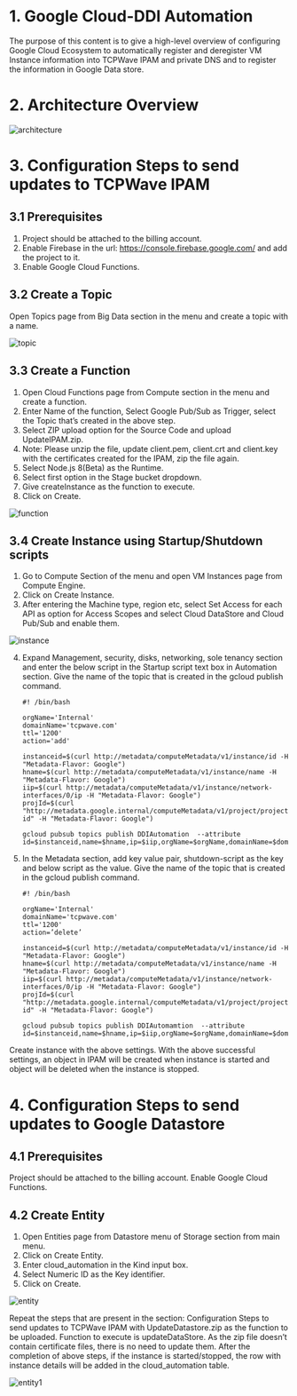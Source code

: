 # 1. Google Cloud-DDI Automation
The purpose of this content is to give a high-level overview of configuring Google Cloud Ecosystem to automatically register and deregister VM Instance information into TCPWave IPAM and private DNS and to register the information in Google Data store.
# 2. Architecture Overview
![architecture](https://user-images.githubusercontent.com/4006576/54914264-9475c180-4f1a-11e9-8e3b-3e3d62cd9f4c.png)
# 3. Configuration Steps to send updates to TCPWave IPAM
## 3.1 Prerequisites
1.	Project should be attached to the billing account. 
2.	Enable Firebase in the url: https://console.firebase.google.com/  and add the project to it.
3.	Enable Google Cloud Functions.
## 3.2 Create a Topic
Open Topics page from Big Data section in the menu and create a topic with a name.

![topic](https://user-images.githubusercontent.com/4006576/54914576-47deb600-4f1b-11e9-9090-2e54b8e91088.png)
## 3.3 Create a Function
1.	Open Cloud Functions page from Compute section in the menu and create a function.
2.	Enter Name of the function, Select Google Pub/Sub as Trigger, select the Topic that’s created in the above step.
3.	Select ZIP upload option for the Source Code and upload UpdateIPAM.zip.
4.	Note: Please unzip the file, update client.pem, client.crt and client.key with the certificates created for the IPAM, zip the file again.
5.	Select Node.js 8(Beta) as the Runtime.
6.	Select first option in the Stage bucket dropdown.
7.	Give createInstance as the function to execute.
8.	Click on Create.

![function](https://user-images.githubusercontent.com/4006576/54915789-fb48aa00-4f1d-11e9-9516-24e8b0c9d5b1.PNG)
## 3.4 Create Instance using Startup/Shutdown scripts
1.  Go to Compute Section of the menu and open VM Instances page from Compute Engine.
2.  Click on Create Instance.
3.  After entering the Machine type, region etc, select Set Access for each API as option for Access Scopes and select Cloud DataStore and Cloud Pub/Sub and enable them.

![instance](https://user-images.githubusercontent.com/4006576/54916880-8460e080-4f20-11e9-8c4c-69475a230efb.png)

4.  Expand Management, security, disks, networking, sole tenancy section and enter the below script in the Startup script text box in Automation section. Give the name of the topic that is created in the gcloud publish command.

        #! /bin/bash

        orgName='Internal'
        domainName='tcpwave.com'
        ttl='1200'
        action='add'

        instanceid=$(curl http://metadata/computeMetadata/v1/instance/id -H "Metadata-Flavor: Google")
        hname=$(curl http://metadata/computeMetadata/v1/instance/name -H "Metadata-Flavor: Google")
        iip=$(curl http://metadata/computeMetadata/v1/instance/network-interfaces/0/ip -H "Metadata-Flavor: Google")
        projId=$(curl "http://metadata.google.internal/computeMetadata/v1/project/project-id" -H "Metadata-Flavor: Google")

        gcloud pubsub topics publish DDIAutomation  --attribute                   
        id=$instanceid,name=$hname,ip=$iip,orgName=$orgName,domainName=$domainName,ttl=$ttl,action=$action,projectId=$projId

5.  In the Metadata section, add key value pair, shutdown-script as the key and below script as the value. Give the name of the topic that is created in the gcloud publish command.

        #! /bin/bash

        orgName='Internal'
        domainName='tcpwave.com'
        ttl='1200'
        action=’delete’

        instanceid=$(curl http://metadata/computeMetadata/v1/instance/id -H "Metadata-Flavor: Google")
        hname=$(curl http://metadata/computeMetadata/v1/instance/name -H "Metadata-Flavor: Google")
        iip=$(curl http://metadata/computeMetadata/v1/instance/network-interfaces/0/ip -H "Metadata-Flavor: Google")
        projId=$(curl "http://metadata.google.internal/computeMetadata/v1/project/project-id" -H "Metadata-Flavor: Google")

        gcloud pubsub topics publish DDIAutomamtion  --attribute  
        id=$instanceid,name=$hname,ip=$iip,orgName=$orgName,domainName=$domainName,ttl=$ttl,action=$action,projectId=$projId
        
Create instance with the above settings.
With the above successful settings, an object in IPAM will be created when instance is started and object will be deleted when the instance is stopped.
# 4. Configuration Steps to send updates to Google Datastore
## 4.1 Prerequisites
Project should be attached to the billing account. 
Enable Google Cloud Functions.
## 4.2 Create Entity
1.	Open Entities page from Datastore menu of Storage section from main menu.
2.	Click on Create Entity. 
3.	Enter cloud_automation in the Kind input box.
4.	Select Numeric ID as the Key identifier.
5.	Click on Create.

![entity](https://user-images.githubusercontent.com/4006576/54973953-2e3f7c00-4fb8-11e9-9e24-bce622dacbdd.png)

Repeat the steps that are present in the section: Configuration Steps to send updates to TCPWave IPAM with UpdateDatastore.zip as the function to be uploaded. Function to execute is updateDataStore.
As the zip file doesn’t contain certificate files, there is no need to update them.
After the completion of above steps, if the instance is started/stopped, the row with instance details will be added in the cloud_automation table.

![entity1](https://user-images.githubusercontent.com/4006576/54973984-54fdb280-4fb8-11e9-9381-3ab3a48f3c12.png)



